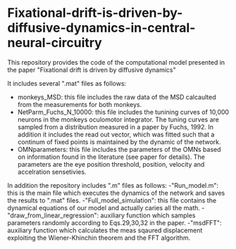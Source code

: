 # Fixational-drift-is-driven-by-diffusive-dynamics-in-central-neural-circuitry
This repository provides the code of the computational model presented in the paper "Fixational drift is driven by diffusive dynamics"

It includes several ".mat" files as follows:
- monkeys_MSD: this file includes the raw data of the MSD calcaulted from the measurements for both monkeys.
- NetParm_Fuchs_N_10000: this file includes the tunining curves of 10,000 neurons in the monkeys oculomotor integrator. The tuning curves are sampled from a distribution measured in a paper by Fuchs, 1992. In addition it includes the read out vector, which was fitted such that a continum of fixed points is maintained by the dynamic of the network. 
- OMNparameters: this file includes the parameters of the OMNs based on information found in the literature (see paper for details). The parameters are the eye position threshold, position, velocity and accelration sensetivies. 

In addition the repository includes ".m" files as follows:
-"Run_model.m": this is the main file  which executes the dynamics of the network and saves the results to ".mat" files.
-"Full_model_simulation": this file contains the dynamical equations of our model and actually caries all the math.
-"draw_from_linear_regression": auxiliary function which samples parameters randomly according to Eqs.29,30,32 in the paper.
-"msdFFT": auxiliary function which calculates the meas sqaured displacement exploiting the Wiener-Khinchin theorem and the FFT algorithm.
